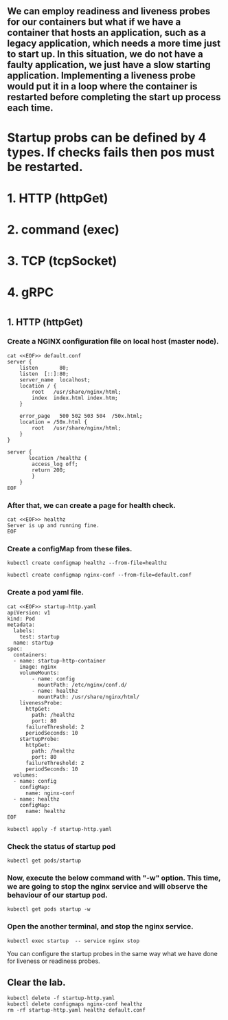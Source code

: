 
## We can employ readiness and liveness probes for our containers but what if we have a container that hosts an application, such as a legacy application, which needs a more time just to start up. In this situation, we do not have a faulty application, we just have a slow starting application. Implementing a liveness probe would put it in a loop where the container is restarted before completing the start up process each time.
#
#
# Startup probs can be defined by 4 types. If checks fails then pos must be restarted.
# 1. HTTP (httpGet)
# 2. command (exec)
# 3. TCP (tcpSocket)
# 4. gRPC 
#
#

## 1. HTTP (httpGet)

### Create a NGINX configuration file on local host (master node).

```
cat <<EOF>> default.conf 
server {
    listen       80;
    listen  [::]:80;
    server_name  localhost;
    location / {
        root   /usr/share/nginx/html;
        index  index.html index.htm;
    }

    error_page   500 502 503 504  /50x.html;
    location = /50x.html {
        root   /usr/share/nginx/html;
    }
}

server { 
       location /healthz {
        access_log off;
        return 200;
		}
	}
EOF
```
### After that, we can create a page for health check.

```
cat <<EOF>> healthz 
Server is up and running fine.
EOF
```

### Create a configMap from these files.
```
kubectl create configmap healthz --from-file=healthz 
```
```
kubectl create configmap nginx-conf --from-file=default.conf
```

### Create a pod yaml file.

```
cat <<EOF>> startup-http.yaml
apiVersion: v1
kind: Pod
metadata:
  labels:
    test: startup
  name: startup
spec:
  containers:
  - name: startup-http-container
    image: nginx
    volumeMounts:
        - name: config
          mountPath: /etc/nginx/conf.d/
        - name: healthz
          mountPath: /usr/share/nginx/html/
    livenessProbe:
      httpGet:
        path: /healthz
        port: 80
      failureThreshold: 2
      periodSeconds: 10
    startupProbe:
      httpGet:
        path: /healthz
        port: 80
      failureThreshold: 2
      periodSeconds: 10
  volumes:
  - name: config
    configMap:
      name: nginx-conf
  - name: healthz
    configMap:
      name: healthz
EOF
```

```
kubectl apply -f startup-http.yaml
```

### Check the status of startup pod

```
kubectl get pods/startup
```
### Now, execute the below command with "-w" option. This time, we are going to stop the nginx service and will observe the behaviour of our startup pod.
```
kubectl get pods startup -w
```

### Open the another terminal, and stop the nginx service.

```
kubectl exec startup  -- service nginx stop
```


You can configure the startup probes in the same way what we have done for liveness or readiness probes.


## Clear the lab.
```
kubectl delete -f startup-http.yaml
kubectl delete configmaps nginx-conf healthz
rm -rf startup-http.yaml healthz default.conf
```
